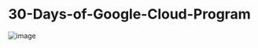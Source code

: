 # 30-Days-of-Google-Cloud-Program
![image](https://user-images.githubusercontent.com/62868878/95024123-c125a000-069e-11eb-92a0-66e9446d091e.png)
